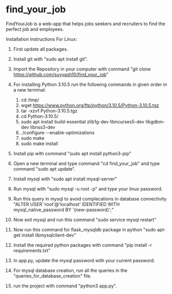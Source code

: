 # find_your_job
FindYourJob is a web-app that helps jobs seekers and recruiters to find the perfect job and employees.

Installation Instructions For Linux:
1. First update all packages.
2. Install git with "sudo apt install git".
3. Import the Repository in your computer with command "git clone https://github.com/suyyash10/find_your_job"
4. For installing Python 3.10.5 run the following commands in given order in a new terminal:
    1. cd /tmp/
    2. wget https://www.python.org/ftp/python/3.10.5/Python-3.10.5.tgz
    3. tar -xzvf Python-3.10.5.tgz
    4. cd Python-3.10.5/
    5. sudo apt install build-essential zlib1g-dev libncurses5-dev libgdbm-dev libnss3-dev
    6. ./configure --enable-optimizations
    7. sudo make
    8. sudo make install

5. Install pip with command "sudo apt install python3-pip"
6. Open a new terminal and type command "cd find_your_job" and type command "sudo apt update".
7. Install mysql with "sudo apt install mysql-server"
8. Run mysql with "sudo mysql -u root -p" and type your linux password.
9. Run this query in mysql to avoid complecations in database connectivity "ALTER USER 'root'@'localhost' IDENTIFIED WITH mysql_native_password BY '(new-password)';"
10. Now exit mysql and run this command "sudo service mysql restart"
11. Now run this command for flask_mysqldb package in python "sudo apt-get install libmysqlclient-dev"
12. Install the required python packages with command "pip install -r requirements.txt"
13. In app.py, update the mysql password with your current password.
14. For mysql database creation, run all the queries in the "queries_for_database_creation" file.
15. run the project with command "python3 app.py".




